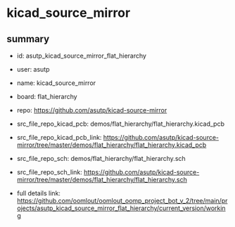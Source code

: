 # kicad_source_mirror
 
## summary 
* id: asutp_kicad_source_mirror_flat_hierarchy
* user: asutp
* name: kicad_source_mirror
* board: flat_hierarchy
* repo: https://github.com/asutp/kicad-source-mirror
* src_file_repo_kicad_pcb: demos/flat_hierarchy/flat_hierarchy.kicad_pcb
* src_file_repo_kicad_pcb_link: https://github.com/asutp/kicad-source-mirror/tree/master/demos/flat_hierarchy/flat_hierarchy.kicad_pcb


* src_file_repo_sch: demos/flat_hierarchy/flat_hierarchy.sch
* src_file_repo_sch_link: https://github.com/asutp/kicad-source-mirror/tree/master/demos/flat_hierarchy/flat_hierarchy.sch
* full details link: https://github.com/oomlout/oomlout_oomp_project_bot_v_2/tree/main/projects/asutp_kicad_source_mirror_flat_hierarchy/current_version/working  






